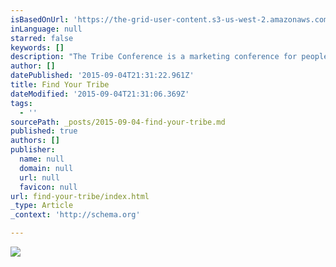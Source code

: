 ```yaml
---
isBasedOnUrl: 'https://the-grid-user-content.s3-us-west-2.amazonaws.com/e0b9e539-9139-45a0-a074-ac70b75a1b58.jpg'
inLanguage: null
starred: false
keywords: []
description: "The Tribe Conference is a marketing conference for people who don't think of themselves as marketers. It's a gathering for writers, artists, and creative entrepreneurs to grow their craft, share their work, and get the attention their work deserves. Sign up today https://jeffgoins.leadpages.co/tribecon2016/ "
author: []
datePublished: '2015-09-04T21:31:22.961Z'
title: Find Your Tribe
dateModified: '2015-09-04T21:31:06.369Z'
tags:
  - ''
sourcePath: _posts/2015-09-04-find-your-tribe.md
published: true
authors: []
publisher:
  name: null
  domain: null
  url: null
  favicon: null
url: find-your-tribe/index.html
_type: Article
_context: 'http://schema.org'

---
```

![](https://the-grid-user-content.s3-us-west-2.amazonaws.com/e0b9e539-9139-45a0-a074-ac70b75a1b58.jpg)